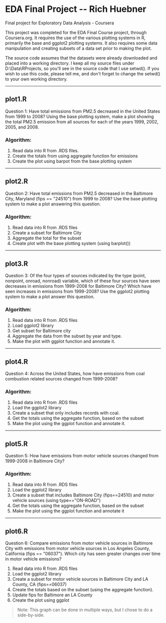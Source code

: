 # EDA Final Project -- Rich Huebner
Final project for Exploratory Data Analysis - Coursera

This project was completed for the EDA Final Course project, through Coursera.org.  It requires the use of the various plotting systems in R, primarily the base and ggplot2 plotting systems. It also requires some data manipulation and creating subsets of a data set prior to making the plot.

The source code assumes that the datasets were already downloaded and placed into a working directory. I keep all my source files under D:\Data\RProjects, so you'll see in the source code that I use setwd(). If you wish to use this code, please tell me, and don't forget to change the setwd() to your own working directory.

-----

## plot1.R

Question 1:
Have total emissions from PM2.5 decreased in the United States from 1999 to 2008? Using the base plotting system, make a plot showing the total PM2.5 emission from all sources for each of the years 1999, 2002, 2005, and 2008.

### Algorithm:

1. Read data into R from .RDS files.
2. Create the totals from using aggregate function for emissions
3. Create the plot using barpot from the base plotting system

-----

## plot2.R

Question 2:
Have total emissions from PM2.5 decreased in the Baltimore City, Maryland (fips == "24510") from 1999 to 2008? Use the base plotting system to make a plot answering this question.

### Algorithm:

1. Read data into R from .RDS files
2. Create a subset for Baltimore City
3. Aggregate the total for the subset
4. Create plot with the base plotting system (using barplot())

-----

## plot3.R

Question 3:
Of the four types of sources indicated by the type (point, nonpoint, onroad, nonroad) variable, which of these four sources 
have seen decreases in emissions from 1999-2008 for Baltimore City? Which have seen increases in emissions from 1999-2008? Use the ggplot2 plotting system to make a plot answer this question.

### Algorithm:

1. Read data into R from .RDS files
2. Load ggplot2 library
3. Get subset for Baltimore city
4. Aggregate the data from the subset by year and type.
5. Make the plot with ggplot function and annotate it.

-----

## plot4.R

Question 4:
Across the United States, how have emissions from coal combustion related sources changed from 1999-2008?

### Algorithm:

1. Read data into R from .RDS files
2. Load the ggplot2 library
3. Create a subset that only includes records with coal.
4. Get the totals using the aggregate function, based on the subset
5. Make the plot using the ggplot function and annotate it.

-----

## plot5.R

Question 5:
How have emissions from motor vehicle sources changed from 1999-2008 in Baltimore City?

### Algorithm:

1. Read data into R from .RDS files
2. Load the ggplot2 library
3. Create a subset that includes Baltimore City (fips==24510) and motor vehicle sources (using type=="ON-ROAD")
4. Get the totals using the aggregate function, based on the subset
5. Make the plot using the ggplot function and annotate it

-----

## plot6.R

Question 6:
Compare emissions from motor vehicle sources in Baltimore City with emissions from motor vehicle sources in Los Angeles County, California (fips == "06037"). Which city has seen greater changes over time in motor vehicle emissions?

1. Read data into R from .RDS files
2. Load the ggplot2 library
3. Create a subset for motor vehicle sources in Baltimore City and LA County, CA (fips==06037)
4. Create the totals based on the subset (using the aggregate function).
5. Update fips for Baltimore an LA County
6. Create the plot using ggplot

> Note: This graph can be done in multiple ways, but I chose to do a side-by-side.  














